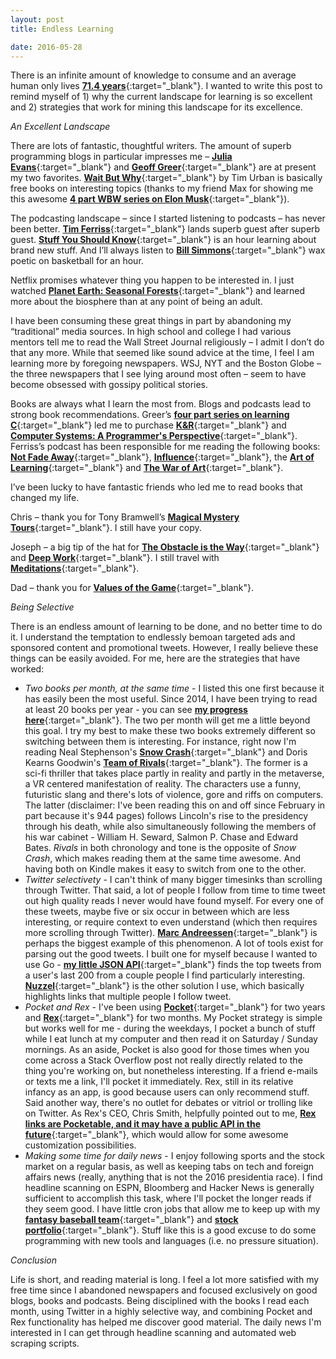 ```yaml
---
layout: post
title: Endless Learning

date: 2016-05-28
---
```



There is an infinite amount of knowledge to consume and an average human only lives [**71.4 years**](http://www.who.int/gho/mortality_burden_disease/life_tables/situation_trends/en/){:target="_blank"}. I wanted to write this post to remind myself of 1) why the current landscape for learning is so excellent and 2) strategies that work for mining this landscape for its excellence.

*An Excellent Landscape*There are lots of fantastic, thoughtful writers. The amount of superb programming blogs in particular impresses me – [**Julia Evans**](http://jvns.ca/){:target="_blank"} and [**Geoff Greer**](http://geoff.greer.fm/){:target="_blank"} are at present my two favorites. [**Wait But Why**](http://waitbutwhy.com/){:target="_blank"} by Tim Urban is basically free books on interesting topics (thanks to my friend Max for showing me this awesome [**4 part WBW series on Elon Musk**](http://waitbutwhy.com/2015/05/elon-musk-the-worlds-raddest-man.html){:target="_blank"}).The podcasting landscape – since I started listening to podcasts – has never been better. [**Tim Ferriss**](http://fourhourworkweek.com/podcast/){:target="_blank"} lands superb guest after superb guest. [**Stuff You Should Know**](http://www.stuffyoushouldknow.com/){:target="_blank"} is an hour learning about brand new stuff. And I’ll always listen to [**Bill Simmons**](https://soundcloud.com/the-bill-simmons-podcast){:target="_blank"} wax poetic on basketball for an hour.	Netflix promises whatever thing you happen to be interested in. I just watched [**Planet Earth: Seasonal Forests**](http://www.bbc.co.uk/programmes/b0074t4x){:target="_blank"} and learned more about the biosphere than at any point of being an adult.
I have been consuming these great things in part by abandoning my “traditional” media sources. In high school and college I had various mentors tell me to read the Wall Street Journal religiously – I admit I don’t do that any more.  While that seemed like sound advice at the time, I feel I am learning more by foregoing newspapers. WSJ, NYT and the Boston Globe – the three newspapers that I see lying around most often – seem to have become obsessed with gossipy political stories.Books are always what I learn the most from.  Blogs and podcasts lead to strong book recommendations. Greer’s [**four part series on learning C**](http://geoff.greer.fm/2016/01/04/on-learning-c-part-1-k-r/){:target="_blank"} led me to purchase [**K&R**](http://www.amazon.com/Programming-Language-Brian-W-Kernighan/dp/0131103628/ref=pd_sim_14_1?ie=UTF8&dpID=41qX6YdIJ7L&dpSrc=sims&preST=_AC_UL320_SR244%2C320_&refRID=1B6FHHVSB9JKW4TVBCMG){:target="_blank"} and [**Computer Systems: A Programmer's Perspective**](http://www.amazon.com/Computer-Systems-Programmers-Perspective-Edition/dp/0136108040){:target="_blank"}. Ferriss’s podcast has been responsible for me reading the following books: [**Not Fade Away**](http://www.amazon.com/Not-Fade-Away-Short-Lived/dp/006073731X){:target="_blank"}, [**Influence**](http://www.amazon.com/Influence-Psychology-Persuasion-Robert-Cialdini/dp/006124189X){:target="_blank"}, the [**Art of Learning**](http://www.amazon.com/Art-Learning-Journey-Optimal-Performance/dp/0743277465){:target="_blank"} and [**The War of Art**](http://www.amazon.com/War-Art-Winning-Creative-Battle/dp/1501260626){:target="_blank"}. I’ve been lucky to have fantastic friends who led me to read books that changed my life. Chris – thank you for Tony Bramwell’s [**Magical Mystery Tours**](http://www.amazon.com/Magical-Mystery-Tours-Life-Beatles/dp/0312330448){:target="_blank"}. I still have your copy. Joseph – a big tip of the hat for [**The Obstacle is the Way**](http://www.amazon.com/Obstacle-Way-Timeless-Turning-Triumph/dp/1591846358){:target="_blank"} and [**Deep Work**](http://www.amazon.com/Deep-Work-Focused-Success-Distracted/dp/1455586692){:target="_blank"}. I still travel with [**Meditations**](http://www.amazon.com/Meditations-Thrift-Editions-Marcus-Aurelius/dp/048629823X){:target="_blank"}.Dad – thank you for [**Values of the Game**](http://www.amazon.com/Values-Game-Bill-Bradley/dp/0767904494){:target="_blank"}.
*Being Selective*There is an endless amount of learning to be done, and no better time to do it. I understand the temptation to endlessly bemoan targeted ads and sponsored content and promotional tweets. However, I really believe these things can be easily avoided. For me, here are the strategies that have worked:

- *Two books per month, at the same time* - I listed this one first because it has easily been the most useful. Since 2014, I have been trying to read at least 20 books per year - you can see [**my progress here**](http://benbrostoff.github.io/books/){:target="_blank"}. The two per month will get me a little beyond this goal. I try my best to make these two books extremely different so switching between them is interesting. For instance, right now I'm reading Neal Stephenson's [**Snow Crash**](https://www.amazon.com/Snow-Crash-Neal-Stephenson-ebook/dp/B000FBJCJE?ie=UTF8&qid=&ref_=tmm_kin_swatch_0&sr=){:target="_blank"} and Doris Kearns Goodwin's [**Team of Rivals**](http://www.amazon.com/Team-Rivals-Political-Abraham-Lincoln/dp/0743270754){:target="_blank"}. The former is a sci-fi thriller that takes place partly in reality and partly in the metaverse, a VR centered manifestation of reality. The characters use a funny, futuristic slang and there's lots of violence, gore and riffs on computers. The latter (disclaimer: I've been reading this on and off since February in part because it's 944 pages) follows Lincoln's rise to the presidency through his death, while also simultaneously following the members of his war cabinet - William H. Seward, Salmon P. Chase and Edward Bates. *Rivals* in both chronology and tone is the opposite of *Snow Crash*, which makes reading them at the same time awesome. And having both on Kindle makes it easy to switch from one to the other.- *Twitter selectivety* - I can't think of many bigger timesinks than scrolling through Twitter. That said, a lot of people I follow from time to time tweet out high quality reads I never would have found myself. For every one of these tweets, maybe five or six occur in between which are less interesting, or require context to even understand (which then requires more scrolling through Twitter). [**Marc Andreessen**](https://twitter.com/pmarca){:target="_blank"} is perhaps the biggest example of this phenomenon. A lot of tools exist for parsing out the good tweets. I built one for myself because I wanted to use Go - [**my little JSON API**](https://github.com/BenBrostoff/twitter-news){:target="_blank"} finds the top tweets from a user's last 200 from a couple people I find particularly interesting. [**Nuzzel**](http://nuzzel.com/){:target="_blank"} is the other solution I use, which basically highlights links that multiple people I follow tweet.- *Pocket and Rex* - I've been using [**Pocket**](https://getpocket.com/a/queue/){:target="_blank"} for two years and [**Rex**](https://itunes.apple.com/us/app/rex-share-recommendations/id965827767?mt=8){:target="_blank"} for two months. My Pocket strategy is simple but works well for me - during the weekdays, I pocket a bunch of stuff while I eat lunch at my computer and then read it on Saturday / Sunday mornings. As an aside, Pocket is also good for those times when you come across a Stack Overflow post not really directly related to the thing you're working on, but nonetheless interesting. If a friend e-mails or texts me a link, I'll pocket it immediately. Rex, still in its relative infancy as an app, is good because users can only recommend stuff. Said another way, there's no outlet for debates or vitriol or trolling like on Twitter. As Rex's CEO, Chris Smith, helpfully pointed out to me, [**Rex links are Pocketable, and it may have a public API in the future**](https://twitter.com/bmb21/status/731612756843991040){:target="_blank"}, which would allow for some awesome customization possibilities.- *Making some time for daily news* - I enjoy following sports and the stock market on a regular basis, as well as keeping tabs on tech and foreign affairs news (really, anything that is not the 2016 presidentia race). I find headline scanning on ESPN, Bloomberg and Hacker News is generally sufficient to accomplish this task, where I'll pocket the longer reads if they seem good. I have little cron jobs that allow me to keep up with my [**fantasy baseball team**](https://github.com/BenBrostoff/Fantasy-Baseball-Scraper){:target="_blank"} and [**stock portfolio**](https://github.com/BenBrostoff/daily_stock_report){:target="_blank"}. Stuff like this is a good excuse to do some programming with new tools and languages (i.e. no pressure situation).
*Conclusion*
Life is short, and reading material is long. I feel a lot more satisfied with my free time since I abandoned newspapers and focused exclusively on good blogs, books and podcasts. Being disciplined with the books I read each month, using Twitter in a highly selective way, and combining Pocket and Rex functionality has helped me discover good material. The daily news I'm interested in I can get through headline scanning and automated web scraping scripts. 